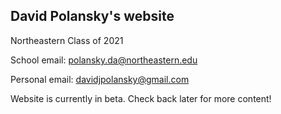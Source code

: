 ## David Polansky's website

Northeastern Class of 2021

School email: polansky.da@northeastern.edu

Personal email: davidjpolansky@gmail.com


Website is currently in beta. Check back later for more content!

